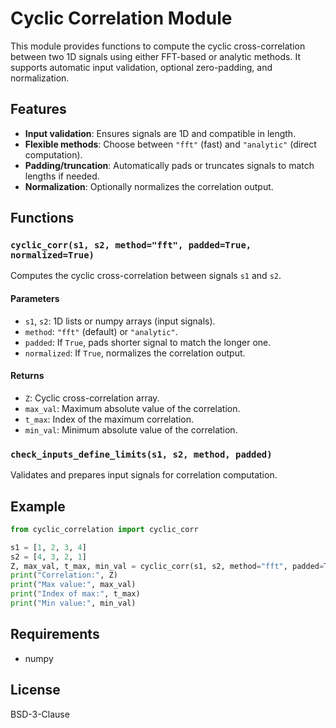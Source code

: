 # Cyclic Correlation Module

This module provides functions to compute the cyclic cross-correlation between two 1D signals using either FFT-based or analytic methods. It supports automatic input validation, optional zero-padding, and normalization.

## Features

- **Input validation**: Ensures signals are 1D and compatible in length.
- **Flexible methods**: Choose between `"fft"` (fast) and `"analytic"` (direct computation).
- **Padding/truncation**: Automatically pads or truncates signals to match lengths if needed.
- **Normalization**: Optionally normalizes the correlation output.

## Functions

### `cyclic_corr(s1, s2, method="fft", padded=True, normalized=True)`

Computes the cyclic cross-correlation between signals `s1` and `s2`.

#### Parameters

- `s1`, `s2`: 1D lists or numpy arrays (input signals).
- `method`: `"fft"` (default) or `"analytic"`.
- `padded`: If `True`, pads shorter signal to match the longer one.
- `normalized`: If `True`, normalizes the correlation output.

#### Returns

- `Z`: Cyclic cross-correlation array.
- `max_val`: Maximum absolute value of the correlation.
- `t_max`: Index of the maximum correlation.
- `min_val`: Minimum absolute value of the correlation.

### `check_inputs_define_limits(s1, s2, method, padded)`

Validates and prepares input signals for correlation computation.

## Example

```python
from cyclic_correlation import cyclic_corr

s1 = [1, 2, 3, 4]
s2 = [4, 3, 2, 1]
Z, max_val, t_max, min_val = cyclic_corr(s1, s2, method="fft", padded=True, normalized=True)
print("Correlation:", Z)
print("Max value:", max_val)
print("Index of max:", t_max)
print("Min value:", min_val)
```

## Requirements

- numpy

## License

BSD-3-Clause